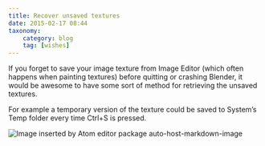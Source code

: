 ```yaml
---
title: Recover unsaved textures
date: 2015-02-17 08:44
taxonomy:
    category: blog
    tag: [wishes]
---
```

If you forget to save your image texture from Image Editor (which often happens when painting textures) before quitting or crashing Blender, it would be awesome to have some sort of method for retrieving the unsaved textures.

For example a temporary version of the texture could be saved to System’s Temp folder every time Ctrl+S is pressed.


![Image inserted by Atom editor package auto-host-markdown-image](http://i.imgur.com/386CYyo.png)
